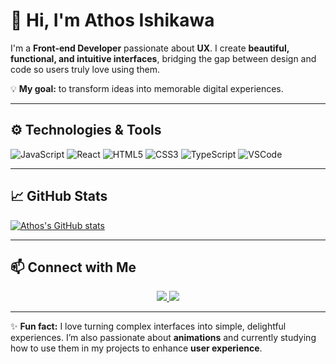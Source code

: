 # 👋 Hi, I'm Athos Ishikawa

I'm a **Front-end Developer** passionate about **UX**. I create **beautiful, functional, and intuitive interfaces**, bridging the gap between design and code so users truly love using them.  

💡 **My goal:** to transform ideas into memorable digital experiences.

---

## ⚙️ Technologies & Tools

<p align="left">
  <img src="https://img.shields.io/badge/JavaScript-F7DF1E?style=for-the-badge&logo=javascript&logoColor=black" alt="JavaScript" />
  <img src="https://img.shields.io/badge/React-61DAFB?style=for-the-badge&logo=react&logoColor=black" alt="React" />
  <img src="https://img.shields.io/badge/HTML5-E34F26?style=for-the-badge&logo=html5&logoColor=white" alt="HTML5" />
  <img src="https://img.shields.io/badge/CSS3-1572B6?style=for-the-badge&logo=css3&logoColor=white" alt="CSS3" />
  <img src="https://img.shields.io/badge/TypeScript-3178C6?style=for-the-badge&logo=typescript&logoColor=white" alt="TypeScript" />
  <img src="https://img.shields.io/badge/VSCode-007ACC?style=for-the-badge&logo=visual-studio-code&logoColor=white" alt="VSCode" />
</p>

---

## 📈 GitHub Stats

[![Athos's GitHub stats](https://github-readme-stats.vercel.app/api?username=athosishikawa&show_icons=true&theme=dracula)](https://github.com/athosishikawa/github-readme-stats)

---

## 📫 Connect with Me

<p align="center">
  <a href="https://www.linkedin.com/in/athosishikawa/">
    <img src="https://img.shields.io/badge/LinkedIn-0077B5?style=for-the-badge&logo=linkedin&logoColor=white" />
  </a>
  <a href="mailto:athosayi@gmail.com">
    <img src="https://img.shields.io/badge/Gmail-D14836?style=for-the-badge&logo=gmail&logoColor=white" />
  </a>
</p>

---

✨ **Fun fact:** I love turning complex interfaces into simple, delightful experiences. I’m also passionate about **animations** and currently studying how to use them in my projects to enhance **user experience**.


